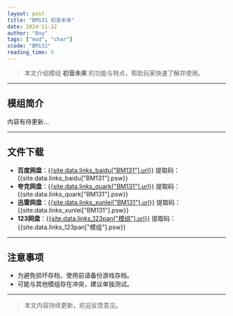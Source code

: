 ```yaml
---
layout: post
title: "BM131 初音未来"
date: 2024-11-22
author: "Bny"
tags: ["mod", "char"]
scode: "BM131"
reading_time: 5
---
```


> 本文介绍模组 **初音未来** 的功能与特点，帮助玩家快速了解并使用。

---

## 模组简介

内容有待更新...

---

## 文件下载
- **百度网盘**：[{{site.data.links_baidu["BM131"].url}}]({{site.data.links_baidu["BM131"].url}}) 提取码：{{site.data.links_baidu["BM131"].psw}}
- **夸克网盘**：[{{site.data.links_quark["BM131"].url}}]({{site.data.links_quark["BM131"].url}}) 提取码：{{site.data.links_quark["BM131"].psw}}
- **迅雷网盘**：[{{site.data.links_xunlei["BM131"].url}}]({{site.data.links_xunlei["BM131"].url}}) 提取码：{{site.data.links_xunlei["BM131"].psw}}
- **123网盘**：[{{site.data.links_123pan["模组"].url}}]({{site.data.links_123pan["模组"].url}}) 提取码：{{site.data.links_123pan["模组"].psw}}

---

## 注意事项
- 为避免损坏存档，使用前请备份游戏存档。
- 可能与其他模组存在冲突，建议单独测试。

---

> 本文内容持续更新，欢迎反馈意见。
